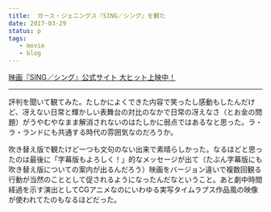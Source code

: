 ```yaml
---
title: 	ガース・ジェニングス『SING／シング』を観た
date: 2017-03-29
status: p
tags:
   - movie
   - blog
---
```


[映画『SING／シング』公式サイト 大ヒット上映中！](http://sing-movie.jp/)

---

評判を聞いて観てみた。たしかによくできた内容で笑ったし感動もしたんだけど、冴えない日常と輝かしい表舞台の対比のなかで日常の冴えなさ（とお金の問題）がうやむやなまま解消されないのはたしかに弱点ではあるなと思った。ラ・ラ・ランドにも共通する時代の雰囲気なのだろうか。

吹き替え版で観たけど一つも文句のない出来で素晴らしかった。なるほどと思ったのは最後に「字幕版もよろしく！」的なメッセージが出て（たぶん字幕版にも吹き替え版についての案内が出るんだろう）映画をバージョン違いで複数回観る行動が当然のこととして促されるようになったんだなということ。あと劇中時間経過を示す演出としてCGアニメなのにいわゆる実写タイムラプス作品風の映像が使われてたのもなるほどだった。
